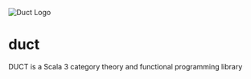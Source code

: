 ![Duct Logo](./ductlogo-small.png)
# duct
DUCT is a Scala 3 category theory and functional programming library

